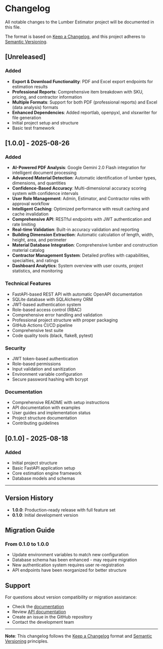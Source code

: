 # Changelog

All notable changes to the Lumber Estimator project will be documented in this file.

The format is based on [Keep a Changelog](https://keepachangelog.com/en/1.0.0/),
and this project adheres to [Semantic Versioning](https://semver.org/spec/v2.0.0.html).

## [Unreleased]

### Added
- **Export & Download Functionality**: PDF and Excel export endpoints for estimation results
- **Professional Reports**: Comprehensive item breakdown with SKU, pricing, and contractor information
- **Multiple Formats**: Support for both PDF (professional reports) and Excel (data analysis) formats
- **Enhanced Dependencies**: Added reportlab, openpyxl, and xlsxwriter for file generation
- Initial project setup and structure
- Basic test framework

## [1.0.0] - 2025-08-26

### Added
- **AI-Powered PDF Analysis**: Google Gemini 2.0 Flash integration for intelligent document processing
- **Advanced Material Detection**: Automatic identification of lumber types, dimensions, and quantities
- **Confidence-Based Accuracy**: Multi-dimensional accuracy scoring system with confidence intervals
- **User Role Management**: Admin, Estimator, and Contractor roles with approval workflow
- **Intelligent Caching**: Optimized performance with result caching and cache invalidation
- **Comprehensive API**: RESTful endpoints with JWT authentication and rate limiting
- **Real-time Validation**: Built-in accuracy validation and reporting
- **Building Dimension Extraction**: Automatic calculation of length, width, height, area, and perimeter
- **Material Database Integration**: Comprehensive lumber and construction material catalog
- **Contractor Management System**: Detailed profiles with capabilities, specialties, and ratings
- **Dashboard Analytics**: System overview with user counts, project statistics, and monitoring

### Technical Features
- FastAPI-based REST API with automatic OpenAPI documentation
- SQLite database with SQLAlchemy ORM
- JWT-based authentication system
- Role-based access control (RBAC)
- Comprehensive error handling and validation
- Professional project structure with proper packaging
- GitHub Actions CI/CD pipeline
- Comprehensive test suite
- Code quality tools (black, flake8, pytest)

### Security
- JWT token-based authentication
- Role-based permissions
- Input validation and sanitization
- Environment variable configuration
- Secure password hashing with bcrypt

### Documentation
- Comprehensive README with setup instructions
- API documentation with examples
- User guides and implementation status
- Project structure documentation
- Contributing guidelines

## [0.1.0] - 2025-08-18

### Added
- Initial project structure
- Basic FastAPI application setup
- Core estimation engine framework
- Database models and schemas

---

## Version History

- **1.0.0**: Production-ready release with full feature set
- **0.1.0**: Initial development version

## Migration Guide

### From 0.1.0 to 1.0.0
- Update environment variables to match new configuration
- Database schema has been enhanced - may require migration
- New authentication system requires user re-registration
- API endpoints have been reorganized for better structure

## Support

For questions about version compatibility or migration assistance:
- Check the [documentation](docs/)
- Review [API documentation](docs/api/)
- Create an issue in the GitHub repository
- Contact the development team

---

**Note**: This changelog follows the [Keep a Changelog](https://keepachangelog.com/) format and [Semantic Versioning](https://semver.org/) principles. 